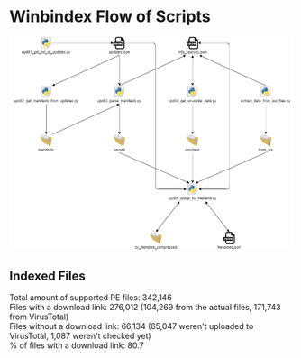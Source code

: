 # Winbindex Flow of Scripts

![winbindex-scripts-flow.png](winbindex-scripts-flow.png)

## Indexed Files

<!--FileStats-->
Total amount of supported PE files: 342,146  
Files with a download link: 276,012 (104,269 from the actual files, 171,743 from VirusTotal)  
Files without a download link: 66,134 (65,047 weren't uploaded to VirusTotal, 1,087 weren't checked yet)  
% of files with a download link: 80.7  
<!--/FileStats-->
